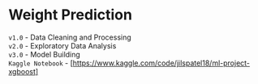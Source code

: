 # Weight Prediction 

`v1.0` - Data Cleaning and Processing  
`v2.0` - Exploratory Data Analysis     
`v3.0` - Model Building     
`Kaggle Notebook` - [https://www.kaggle.com/code/jilspatel18/ml-project-xgboost]
